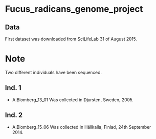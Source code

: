 # Fucus_radicans_genome_project

## Data
First dataset was downloaded from SciLifeLab 31 of August 2015.

# Note
Two different individuals have been sequenced.

## Ind. 1
* A.Blomberg_13_01
Was collected in Djursten, Sweden, 2005.

## Ind. 2
* A.Blomberg_15_06
Was collected in Hällkalla, Finlad, 24th September 2014.
